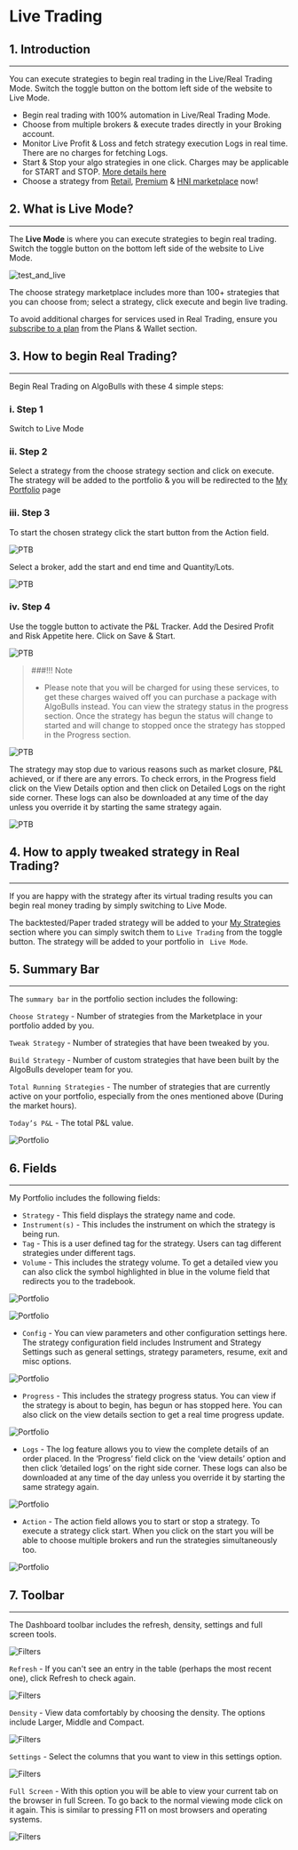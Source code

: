 # Live Trading

## 1. Introduction
---
You can execute strategies to begin real trading in the Live/Real Trading Mode. Switch the toggle button on the bottom left side of the website to Live Mode.

* Begin real trading with 100% automation in Live/Real Trading Mode.
* Choose from multiple brokers & execute trades directly in your Broking account.
* Monitor Live Profit & Loss and fetch strategy execution Logs in real time. There are no charges for fetching Logs.
* Start & Stop your algo strategies in one click. Charges may be applicable for START and STOP. [More details here](https://help.algobulls.com/)
* Choose a strategy from [Retail](https://app.algobulls.com/marketplace/category/retail), [Premium](https://app.algobulls.com/marketplace/category/premium) & [HNI marketplace](https://app.algobulls.com/marketplace/category/hni) now!

## 2. What is Live Mode?
---

The **Live Mode** is where you can execute strategies to begin real trading. Switch the toggle button on the bottom left side of the website to Live Mode. 

![test_and_live](imgs/test_and_live5.png)

The choose strategy marketplace includes more than 100+ strategies that you can choose from; select a strategy, click execute and begin live trading. 

To avoid additional charges for services used in Real Trading, ensure you [subscribe to a plan](https://app.algobulls.com/wallet?defaultCategory=backtesting%26PaperTrading) from the Plans & Wallet section.

## 3. How to begin Real Trading?
---
Begin Real Trading on AlgoBulls with these 4 simple steps:   

### i. Step 1

Switch to Live Mode 

### ii. Step 2

Select a strategy from the choose strategy section and click on execute. The strategy will be added to the portfolio & you will be redirected to the [My Portfolio](https://app.algobulls.com/portfolio) page

### iii. Step 3

To start the chosen strategy click the start button from the Action field.

![PTB](imgs/ptb13.png)

Select a broker, add the start and end time and Quantity/Lots. 

![PTB](imgs/ptb14.png)

### iv. Step 4

Use the toggle button to activate the P&L Tracker. Add the Desired Profit and Risk Appetite here. Click on Save & Start. 

![PTB](imgs/ptb15.png)

>###!!! Note 
>
> * Please note that you will be charged for using these services, to get these charges waived off you can purchase a package with AlgoBulls instead. 
You can view the strategy status in the progress section. Once the strategy has begun the status will change to started and will change to stopped once the strategy has stopped in the Progress section. 

![PTB](imgs/ptb16.png)

The strategy may stop due to various reasons such as market closure, P&L achieved, or if there are any errors. To check errors, in the Progress field click on the View Details option and then click on Detailed Logs on the right side corner. These logs can also be downloaded at any time of the day unless you override it by starting the same strategy again.

![PTB](imgs/ptb17.png)

## 4. How to apply tweaked strategy in Real Trading?
---

If you are happy with the strategy after its virtual trading results you can begin real money trading by simply switching to Live Mode. 

The backtested/Paper traded strategy will be added to your [My Strategies](my-strategies.md) section where you can simply switch them to `Live Trading` from the toggle button. The strategy will be added to your portfolio in ` Live Mode`.

## 5. Summary Bar
---

The `summary bar` in the portfolio section includes the following: 

`Choose Strategy` - Number of strategies from the Marketplace in your portfolio added by you.

`Tweak Strategy` -  Number of strategies that have been tweaked by you.

`Build Strategy` - Number of custom strategies that have been built by the AlgoBulls developer team for you. 

`Total Running Strategies` - The number of strategies that are currently active on your portfolio, especially from the ones mentioned above (During the market hours).

`Today’s P&L` - The total P&L value.

![Portfolio](imgs/portfolio2.png)

## 6. Fields
---

My Portfolio includes the following fields: 

* `Strategy` - This field displays the strategy name and code.
* `Instrument(s)` - This includes the instrument on which the strategy is being run. 
* `Tag` - This is a user defined tag for the strategy. Users can tag different strategies under different tags.
* `Volume` - This includes the strategy volume. To get a detailed view you can also click the symbol highlighted in blue in the volume field that redirects you to the tradebook.

![Portfolio](imgs/portfolio3.png)

![Portfolio](imgs/portfolio4.png)

* `Config` - You can view parameters and other configuration settings here. 
The strategy configuration field includes Instrument and Strategy Settings such as general settings, strategy parameters, resume, exit and misc options. 

![Portfolio](imgs/portfolio5.png)

* `Progress` - This includes the strategy progress status. You can view if the strategy is about to begin, has begun or has stopped here. You can also click on the view details section to get a real time progress update. 

![Portfolio](imgs/portfolio6.png)

* `Logs` - The log feature allows you to view the complete details of an order placed. In the ‘Progress’ field click on the ‘view details’ option and then click  ‘detailed logs’ on the right side corner. These logs can also be downloaded at any time of the day unless you override it by starting the same strategy again.

![Portfolio](imgs/portfolio6.1.png)

* `Action` - The action field allows you to start or stop a strategy. To execute a strategy click start. When you click on the start you will be able to choose multiple brokers and run the strategies simultaneously too.

![Portfolio](imgs/portfolio7.png)


## 7. Toolbar
---
The Dashboard toolbar includes the refresh, density, settings and full screen tools. 

![Filters](imgs/toolbar1.png)

`Refresh` - If you can't see an entry in the table (perhaps the most recent one), click Refresh to check again.

![Filters](imgs/toolbar3.png)

`Density` - View data comfortably by choosing the density. The options include Larger, Middle and Compact. 

![Filters](imgs/toolbar4.png)

`Settings` - Select the columns that you want to view in this settings option.

![Filters](imgs/toolbar5_portfolio.png)

`Full Screen` - With this option you will be able to view your current tab on the browser in full Screen. To go back to the normal viewing mode click on it again. This is similar to pressing F11 on most browsers and operating systems.

![Filters](imgs/toolbar6.png)


